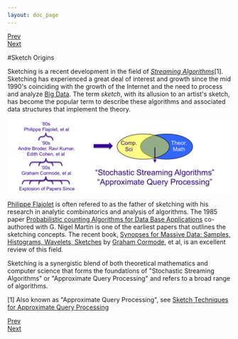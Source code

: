 ```yaml
---
layout: doc_page
---
```

[Prev](/docs/theChallenge.html)<br>
[Next](/docs/SketchElements.html)

#Sketch Origins

Sketching is a recent development in the field of 
<a href="https://en.wikipedia.org/wiki/Streaming_algorithm"><i>Streaming Algorithms</i></a>[1]. 
Sketching has experienced a great deal of interest and growth since the mid 1990's coinciding with the growth of the Internet and the need to process and analyze 
<a href="https://en.wikipedia.org/wiki/Big_data">Big Data</a>.  The term <i>sketch</i>, with its allusion to an artist's sketch, has become the popular term to describe these algorithms and associated data structures that implement the theory.

<img class="ds-img" src="/docs/img/SketchOrigins.png" alt="SketchOrigins" />

<a href="https://en.wikipedia.org/wiki/Philippe_Flajolet">Philippe Flajolet</a> 
is often refered to as the father of sketching with his research in analytic combinatorics and analysis of algorithms.  The 1985 paper 
<a href="http://db.cs.berkeley.edu/cs286/papers/flajoletmartin-jcss1985.pdf">
Probabilistic counting Algorithms for Data Base Applications</a> 
co-authored with G. Nigel Martin is one of the earliest papers that outlines the sketching concepts. 
The recent book, 
<a href="http://db.cs.berkeley.edu/cs286/papers/synopses-fntdb2012.pdf">
Synopses for Massive Data: Samples, Histograms, Wavelets, Sketches</a> by 
<a href="http://www2.warwick.ac.uk/fac/sci/dcs/people/graham_cormode/">Graham Cormode</a>, et al, 
is an excellent review of this field.

Sketching is a synergistic blend of both theoretical mathematics and computer science that forms the foundations of "Stochastic Streaming Algorithms" or "Approximate Query Processing" and refers to a broad range of algorithms.  



[1] Also known as "Approximate Query Processing", see <a href="http://people.cs.umass.edu/~mcgregor/711S12/sketches1.pdf">Sketch Techniques for Approximate Query Processing</a>

[Prev](/docs/theChallenge.html)<br>
[Next](/docs/SketchElements.html)

